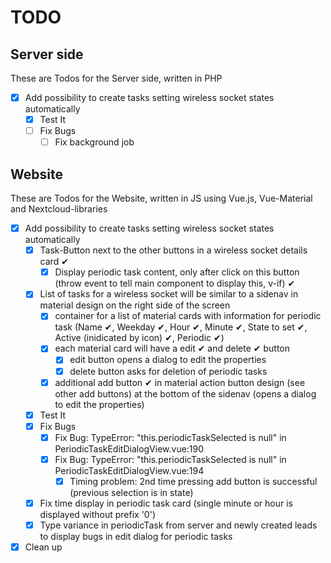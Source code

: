# TODO

## Server side

These are Todos for the Server side, written in PHP

- [X] Add possibility to create tasks setting wireless socket states automatically
    - [X] Test It
    - [ ] Fix Bugs
        - [ ] Fix background job

## Website

These are Todos for the Website, written in JS using Vue.js, Vue-Material and Nextcloud-libraries

- [X] Add possibility to create tasks setting wireless socket states automatically
    - [X] Task-Button next to the other buttons in a wireless socket details card ✔
        - [X] Display periodic task content, only after click on this button (throw event to tell main component to display this, v-if) ✔
    - [X] List of tasks for a wireless socket will be similar to a sidenav in material design on the right side of the screen
        - [X] container for a list of material cards with information for periodic task (Name ✔, Weekday ✔, Hour ✔, Minute ✔, State to set ✔, Active (inidicated by icon) ✔, Periodic ✔)
        - [X] each material card will have a edit ✔ and delete ✔ button
            - [X] edit button opens a dialog to edit the properties
            - [X] delete button asks for deletion of periodic tasks
        - [X] additional add button ✔ in material action button design (see other add buttons) at the bottom of the sidenav (opens a dialog to edit the properties)
    - [X] Test It
    - [X] Fix Bugs
        - [X] Fix Bug: TypeError: "this.periodicTaskSelected is null" in PeriodicTaskEditDialogView.vue:190
        - [X] Fix Bug: TypeError: "this.periodicTaskSelected is null" in PeriodicTaskEditDialogView.vue:194
            - [X] Timing problem: 2nd time pressing add button is successful (previous selection is in state)
    - [X] Fix time display in periodic task card (single minute or hour is displayed without prefix '0')
    - [X] Type variance in periodicTask from server and newly created leads to display bugs in edit dialog for periodic tasks
- [X] Clean up
